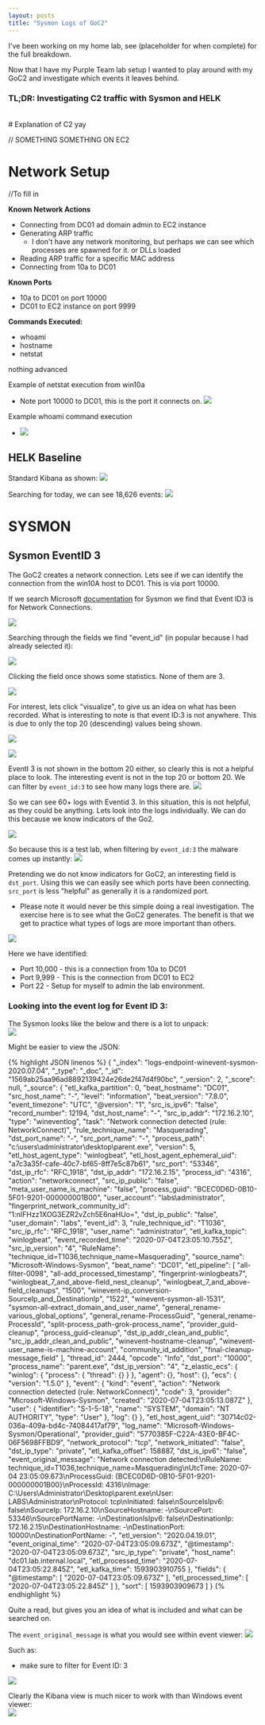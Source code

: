 ```yaml
---
layout: posts
title: "Sysmon Logs of GoC2"
---
```


I've been working on my home lab, see (placeholder for when complete) for the full breakdown.

Now that I have my Purple Team lab setup I wanted to play around with my GoC2 and investigate which events it leaves behind.

### TL;DR: Investigating C2 traffic with Sysmon and HELK




<br>
# Explanation of C2
yay


// SOMETHING SOMETHING ON EC2



# Network Setup
//To fill in


**Known Network Actions**
* Connecting from DC01 ad domain admin to EC2 instance
* Generating ARP traffic
    * I don't have any network monitoring, but perhaps we can see which processes are spawned for it. or DLLs loaded
* Reading ARP traffic for a specific MAC address
* Connecting from 10a to DC01


**Known Ports**
* 10a to DC01 on port 10000
* DC01 to EC2 instance on port 9999

**Commands Executed:**
* whoami
* hostname
* netstat

nothing advanced


Example of netstat execution from win10a
* Note port 10000 to DC01, this is the port it connects on.
![](/images/sysmon1/image_1.png)

Example whoami command execution
* ![](/images/sysmon1/image_2.png)




## HELK Baseline

Standard Kibana as shown:
![](/images/sysmon1/image_3.png)

Searching for today, we can see 18,626 events:
![](/images/sysmon1/image_4.png)


# SYSMON

## Sysmon EventID 3
The GoC2 creates a network connection. Lets see if we can identify the connection from the win10A host to DC01. This is via port 10000.

If we search Microsoft [documentation](https://docs.microsoft.com/en-us/sysinternals/downloads/sysmon) for Sysmon we find that Event ID3 is for Network Connections.

![](/images/sysmon1/image_5.png)


Searching through the fields we find "event_id" (in popular because I had already selected it):

![](/images/sysmon1/image_6.png)



Clicking the field once shows some statistics. None of them are 3.


![](/images/sysmon1/image_7.png)

For interest, lets click  "visualize", to give us an idea on what has been recorded. What is interesting to note is that event ID:3 is not anywhere. This is due to only the top 20 (descending) values being shown.

![](/images/sysmon1/image_8.png)


![](/images/sysmon1/image_9.png)

EventI 3 is not shown in the bottom 20 either, so clearly this is not a helpful place to look. The interesting event is not in the top 20 or bottom 20. We can filter by `event_id:3` to see how many logs there are.
![](/images/sysmon1/image_10.png)

So we can see 60+ logs with Eventid 3. In this situation, this is not helpful, as they could be anything. Lets look into the logs individually. We can do this because we know indicators of the Go2.


![](/images/sysmon1/image_11.png)



So because this is a test lab, when filtering by `event_id:3` the malware comes up instantly:
![](/images/sysmon1/image_12.png)


Pretending we do not know indicators for GoC2, an interesting field is `dst_port`.
Using this we can easily see which ports have been connecting. `src_port` is less "helpful" as generally it is a randomized port.
* Please note it would never be this simple doing a real investigation. The exercise here is to see what the GoC2 generates. The benefit is that we get to practice what types of logs are more important than others.

![](/images/sysmon1/image_13.png)


Here we have identified:  
* Port 10,000 - this is a connection from 10a to DC01 
* Port 9,999 - This is the connection from DC01 to EC2
* Port 22 - Setup for myself to admin the lab environment.

### Looking into the event log for Event ID 3:

The Sysmon looks like the below and there is a lot to unpack:  
![](/images/sysmon1/image_14.png)

Might be easier to view the JSON:

{% highlight JSON linenos %}
{
  "_index": "logs-endpoint-winevent-sysmon-2020.07.04",
  "_type": "_doc",
  "_id": "1569ab25aa96ad8892139424e26de2f47d4f90bc",
  "_version": 2,
  "_score": null,
  "_source": {
    "etl_kafka_partition": 0,
    "beat_hostname": "DC01",
    "src_host_name": "-",
    "level": "information",
    "beat_version": "7.8.0",
    "event_timezone": "UTC",
    "@version": "1",
    "src_is_ipv6": "false",
    "record_number": 12194,
    "dst_host_name": "-",
    "src_ip_addr": "172.16.2.10",
    "type": "wineventlog",
    "task": "Network connection detected (rule: NetworkConnect)",
    "rule_technique_name": "Masquerading",
    "dst_port_name": "-",
    "src_port_name": "-",
    "process_path": "c:\\users\\administrator\\desktop\\parent.exe",
    "version": 5,
    "etl_host_agent_type": "winlogbeat",
    "etl_host_agent_ephemeral_uid": "a7c3a35f-cafe-40c7-bf65-8ff7e5c87b61",
    "src_port": "53346",
    "dst_ip_rfc": "RFC_1918",
    "dst_ip_addr": "172.16.2.15",
    "process_id": "4316",
    "action": "networkconnect",
    "src_ip_public": "false",
    "meta_user_name_is_machine": "false",
    "process_guid": "BCEC0D6D-0B10-5F01-9201-000000001B00",
    "user_account": "labs\\administrator",
    "fingerprint_network_community_id": "1:nIFHzz1XOG3EZR2vZch5E6naHUo=",
    "dst_ip_public": "false",
    "user_domain": "labs",
    "event_id": 3,
    "rule_technique_id": "T1036",
    "src_ip_rfc": "RFC_1918",
    "user_name": "administrator",
    "etl_kafka_topic": "winlogbeat",
    "event_recorded_time": "2020-07-04T23:05:10.755Z",
    "src_ip_version": "4",
    "RuleName": "technique_id=T1036,technique_name=Masquerading",
    "source_name": "Microsoft-Windows-Sysmon",
    "beat_name": "DC01",
    "etl_pipeline": [
      "all-filter-0098",
      "all-add_processed_timestamp",
      "fingerprint-winlogbeats7",
      "winlogbeat_7_and_above-field_nest_cleanup",
      "winlogbeat_7_and_above-field_cleanups",
      "1500",
      "winevent-ip_conversion-SourceIp_and_DestinationIp",
      "1522",
      "winevent-sysmon-all-1531",
      "sysmon-all-extract_domain_and_user_name",
      "general_rename-various_global_options",
      "general_rename-ProcessGuid",
      "general_rename-ProcessId",
      "split-process_path-grok-process_name",
      "provider_guid-cleanup",
      "process_guid-cleanup",
      "dst_ip_addr_clean_and_public",
      "src_ip_addr_clean_and_public",
      "winevent-hostname-cleanup",
      "winevent-user_name-is-machine-account",
      "community_id_addition",
      "final-cleanup-message_field"
    ],
    "thread_id": 2444,
    "opcode": "Info",
    "dst_port": "10000",
    "process_name": "parent.exe",
    "dst_ip_version": "4",
    "z_elastic_ecs": {
      "winlog": {
        "process": {
          "thread": {}
        }
      },
      "agent": {},
      "host": {},
      "ecs": {
        "version": "1.5.0"
      },
      "event": {
        "kind": "event",
        "action": "Network connection detected (rule: NetworkConnect)",
        "code": 3,
        "provider": "Microsoft-Windows-Sysmon",
        "created": "2020-07-04T23:05:13.087Z"
      },
      "user": {
        "identifier": "S-1-5-18",
        "name": "SYSTEM",
        "domain": "NT AUTHORITY",
        "type": "User"
      },
      "log": {}
    },
    "etl_host_agent_uid": "30714c02-036a-409a-bd4c-74084417af79",
    "log_name": "Microsoft-Windows-Sysmon/Operational",
    "provider_guid": "5770385F-C22A-43E0-BF4C-06F5698FFBD9",
    "network_protocol": "tcp",
    "network_initiated": "false",
    "dst_ip_type": "private",
    "etl_kafka_offset": 158887,
    "dst_is_ipv6": "false",
    "event_original_message": "Network connection detected:\nRuleName: technique_id=T1036,technique_name=Masquerading\nUtcTime: 2020-07-04 23:05:09.673\nProcessGuid: {BCEC0D6D-0B10-5F01-9201-000000001B00}\nProcessId: 4316\nImage: C:\\Users\\Administrator\\Desktop\\parent.exe\nUser: LABS\\Administrator\nProtocol: tcp\nInitiated: false\nSourceIsIpv6: false\nSourceIp: 172.16.2.10\nSourceHostname: -\nSourcePort: 53346\nSourcePortName: -\nDestinationIsIpv6: false\nDestinationIp: 172.16.2.15\nDestinationHostname: -\nDestinationPort: 10000\nDestinationPortName: -",
    "etl_version": "2020.04.19.01",
    "event_original_time": "2020-07-04T23:05:09.673Z",
    "@timestamp": "2020-07-04T23:05:09.673Z",
    "src_ip_type": "private",
    "host_name": "dc01.lab.internal.local",
    "etl_processed_time": "2020-07-04T23:05:22.845Z",
    "etl_kafka_time": 1593903910755
  },
  "fields": {
    "@timestamp": [
      "2020-07-04T23:05:09.673Z"
    ],
    "etl_processed_time": [
      "2020-07-04T23:05:22.845Z"
    ]
  },
  "sort": [
    1593903909673
  ]
}
{% endhighlight %}


Quite a read, but gives you an idea of what is included and what can be searched on.


The `event_original_message` is what you would see within event viewer:
![](/images/sysmon1/image_15.png)

Such as:
* make sure to filter for Event ID: 3

![](/images/sysmon1/image_16.png)

Clearly the Kibana view is much nicer to work with than Windows event viewer:  
![](/images/sysmon1/image_17.png)








